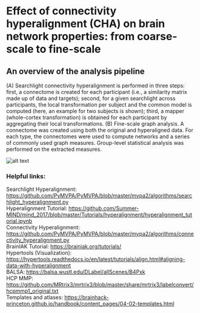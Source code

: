 # Effect of connectivity hyperalignment (CHA) on brain network properties: from coarse-scale to fine-scale

## An overview of the analysis pipeline
(A) Searchlight connectivity hyperalignment is performed in three steps: first, a connectome is created for each participant (i.e., a similarity matrix made up of data and targets); second, for a given searchlight across participants, the local transformation per subject and the common model is computed (here, an example for two subjects is shown); third, a mapper (whole-cortex transformation) is obtained for each participant by aggregating their local transformations. (B) Fine-scale graph analysis. A connectome was created using both the original and hyperaligned data. For each type, the connectomes were used to compute networks and a series of commonly used graph measures. Group-level statistical analysis was performed on the extracted measures.

![alt text](https://github.com/fvfarahani/hyperaligned-brain-network/blob/main/Pipeline.png?raw=true)

### Helpful links: <br />
Searchlight Hyperalignment: https://github.com/PyMVPA/PyMVPA/blob/master/mvpa2/algorithms/searchlight_hyperalignment.py <br />
Hyperalignment Tutorial: https://github.com/Summer-MIND/mind_2017/blob/master/Tutorials/hyperalignment/hyperalignment_tutorial.ipynb <br />
Connectivity Hyperalignment: https://github.com/PyMVPA/PyMVPA/blob/master/mvpa2/algorithms/connectivity_hyperalignment.py <br />
BrainIAK Tutorial: https://brainiak.org/tutorials/ <br />
Hypertools (Visualization): https://hypertools.readthedocs.io/en/latest/tutorials/align.html#aligning-data-with-hyperalignment <br />
BALSA: https://balsa.wustl.edu/DLabel/allScenes/B4Pxk <br />
HCP MMP: https://github.com/MRtrix3/mrtrix3/blob/master/share/mrtrix3/labelconvert/hcpmmp1_original.txt <br />
Templates and atlases: https://brainhack-princeton.github.io/handbook/content_pages/04-02-templates.html <br />
